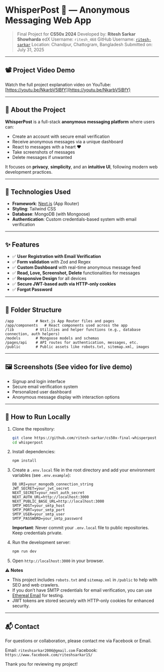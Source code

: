# WhisperPost 💬 — Anonymous Messaging Web App

> Final Project for **CS50x 2024**
> Developed by: **Ritesh Sarkar Showharda**
> edX Username: `ritesh_468`
> GitHub Username: [`ritesh-sarkar`](https://github.com/ritesh-sarkar)
> Location: Chandpur, Chattogram, Bangladesh
> Submitted on: July 31, 2025

---

## 📽️ Project Video Demo

Watch the full project explanation video on YouTube:
[https://youtu.be/NkarbV5lBfY](https://youtu.be/NkarbV5lBfY)

---

## 🧠 About the Project

**WhisperPost** is a full-stack **anonymous messaging platform** where users can:
- Create an account with secure email verification
- Receive anonymous messages via a unique dashboard
- React to messages with a heart ❤️
- Take screenshots of messages
- Delete messages if unwanted

It focuses on **privacy**, **simplicity**, and an **intuitive UI**, following modern web development practices.

---

## 🔧 Technologies Used

- **Framework**: [Next.js](https://nextjs.org/) (App Router)
- **Styling**: Tailwind CSS
- **Database**: MongoDB (with Mongoose)
- **Authentication**: Custom credentials-based system with email verification

---

## ✨ Features

- ✅ **User Registration with Email Verification**
- ✅ **Form validation** with Zod and Regex
- ✅ **Custom Dashboard** with real-time anonymous message feed
- ✅ **Read, Love, Screenshot, Delete** functionalities for messages
- ✅ **Responsive Design** for all devices
- ✅ **Secure JWT-based auth via HTTP-only cookies**
- ✅ **Forgot Password**

---

## 📁 Folder Structure
```
/app          # Next.js App Router files and pages
/app/components   # React components used across the app
/lib          # Utilities and helper functions (e.g., database connection, auth helpers)
/models       # Mongoose models and schemas
/pages/api    # API routes for authentication, messages, etc.
/public       # Public assets like robots.txt, sitemap.xml, images
```

---

## 🖼️ Screenshots (See video for live demo)

- Signup and login interface
- Secure email verification system
- Personalized user dashboard
- Anonymous message display with interaction options

---

## 🚀 How to Run Locally

1.  Clone the repository:
    ```bash
    git clone https://github.com/ritesh-sarkar/cs50x-final-whisperpost
    cd whisperpost
    ```
2.  Install dependencies:
    ```bash
    npm install
    ```
3.  Create a `.env.local` file in the root directory and add your environment variables (see `.env.example`):
    ```env
    DB_URI=your_mongodb_connection_string
    JWT_SECRET=your_jwt_secret
    NEXT_SECRET=your_next_auth_secret
    NEXT_AUTH_URL=http://localhost:3000
    NEXT_PUBLIC_BASE_URL=http://localhost:3000
    SMTP_HOST=your_smtp_host
    SMTP_PORT=your_smtp_port
    SMTP_USER=your_smtp_user
    SMTP_PASSWORD=your_smtp_password
    ```
    **Important**: Never commit your `.env.local` file to public repositories. Keep credentials private.

4.  Run the development server:
    ```bash
    npm run dev
    ```
5.  Open `http://localhost:3000` in your browser.

⚠️ **Notes**

* This project includes `robots.txt` and `sitemap.xml` in `/public` to help with SEO and web crawlers.
* If you don’t have SMTP credentials for email verification, you can use [Ethereal Email](https://ethereal.email/) for testing.
* JWT tokens are stored securely with HTTP-only cookies for enhanced security.

---

## 📬 Contact

For questions or collaboration, please contact me via Facebook or Email.

Email: `riteshsarkar2006@gmail.com`
Facebook: `https://www.facebook.com/riteshsarkar15/`

Thank you for reviewing my project!
